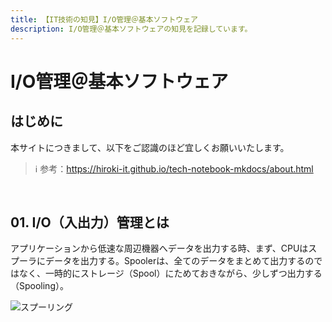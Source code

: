 ```yaml
---
title: 【IT技術の知見】I/O管理＠基本ソフトウェア
description: I/O管理＠基本ソフトウェアの知見を記録しています。
---
```


# I/O管理＠基本ソフトウェア

## はじめに

本サイトにつきまして、以下をご認識のほど宜しくお願いいたします。

> ℹ️ 参考：https://hiroki-it.github.io/tech-notebook-mkdocs/about.html

<br>

## 01. I/O（入出力）管理とは

アプリケーションから低速な周辺機器へデータを出力する時、まず、CPUはスプーラにデータを出力する。Spoolerは、全てのデータをまとめて出力するのではなく、一時的にストレージ（Spool）にためておきながら、少しずつ出力する（Spooling）。

![スプーリング](https://raw.githubusercontent.com/hiroki-it/tech-notebook/master/images/スプーリング.jpg)

<br>
